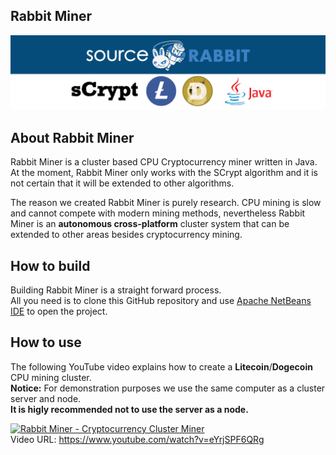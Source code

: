 Rabbit Miner 
------
<p align="center">
<a href="https://www.sourcerabbit.com/"><img src="https://github.com/SourceRabbit/Rabbit_Miner/blob/main/Images/Banner.png" alt="Rabbit Miner"></a>
</p>

About Rabbit Miner
------
Rabbit Miner is a cluster based CPU Cryptocurrency miner written in Java. At the moment, Rabbit Miner only works with the SCrypt algorithm and it is not certain that it will be extended to other algorithms.

The reason we created Rabbit Miner is purely research. CPU mining is slow and cannot compete with modern mining methods, nevertheless Rabbit Miner is an <b>autonomous cross-platform</b> cluster system that can be extended to other areas besides cryptocurrency mining.

How to build
------
Building Rabbit Miner is a straight forward process.<br>
All you need is to clone this GitHub repository and use <a href="https://netbeans.apache.org/">Apache NetBeans IDE</a> to open the project.


How to use 
------

The following YouTube video explains how to create a <b>Litecoin</b>/<b>Dogecoin</b> CPU mining cluster.<br> 
<b>Notice:</b> For demonstration purposes we use the same computer as a cluster server and node.
<br><b>It is higly recommended not to use the server as a node.</b>


[![Rabbit Miner - Cryptocurrency Cluster Miner](https://img.youtube.com/vi/eYrjSPF6QRg/0.jpg)](https://www.youtube.com/watch?v=eYrjSPF6QRg)
<br>Video URL: https://www.youtube.com/watch?v=eYrjSPF6QRg
